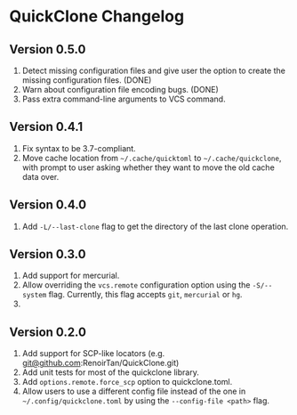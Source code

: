 # QuickClone Changelog

## Version 0.5.0

1. Detect missing configuration files and give user the option to create the
missing configuration files. (DONE)
2. Warn about configuration file encoding bugs. (DONE)
3. Pass extra command-line arguments to VCS command.

## Version 0.4.1

1. Fix syntax to be 3.7-compliant.
2. Move cache location from `~/.cache/quicktoml` to `~/.cache/quickclone`,
with prompt to user asking whether they want to move the old cache data over.

## Version 0.4.0

1. Add `-L/--last-clone` flag to get the directory of the last clone operation.

## Version 0.3.0

1. Add support for mercurial.
2. Allow overriding the `vcs.remote` configuration option using the
`-S/--system` flag. Currently, this flag accepts `git`, `mercurial` or `hg`.
3. 

## Version 0.2.0

1. Add support for SCP-like locators (e.g. git@github.com:RenoirTan/QuickClone.git)
2. Add unit tests for most of the quickclone library.
3. Add `options.remote.force_scp` option to quickclone.toml.
4. Allow users to use a different config file instead of the one in `~/.config/quickclone.toml`
by using the `--config-file <path>` flag.
